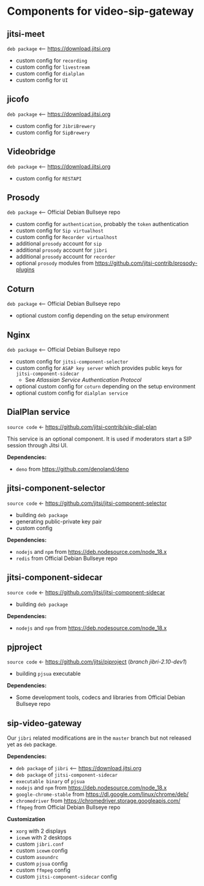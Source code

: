 # Components for video-sip-gateway

## jitsi-meet

`deb package` <-- https://download.jitsi.org

- custom config for `recording`
- custom config for `livestream`
- custom config for `dialplan`
- custom config for `UI`

## jicofo

`deb package` <-- https://download.jitsi.org

- custom config for `JibriBrewery`
- custom config for `SipBrewery`

## Videobridge

`deb package` <-- https://download.jitsi.org

- custom config for `RESTAPI`

## Prosody

`deb package` <-- Official Debian Bullseye repo

- custom config for `authentication`, probably the `token` authentication
- custom config for `Sip virtualhost`
- custom config for `Recorder virtualhost`
- additional `prosody` account for `sip`
- additional `prosody` account for `jibri`
- additional `prosody` account for `recorder`
- optional `prosody` modules from
  https://github.com/jitsi-contrib/prosody-plugins

## Coturn

`deb package` <-- Official Debian Bullseye repo

- optional custom config depending on the setup environment

## Nginx

`deb package` <-- Official Debian Bullseye repo

- custom config for `jitsi-component-selector`
- custom config for `ASAP key server` which provides public keys for
  `jitsi-component-sidecar`
  - See _Atlassian Service Authentication Protocol_
- optional custom config for `coturn` depending on the setup environment
- optional custom config for `dialplan service`

## DialPlan service

`source code` <- https://github.com/jitsi-contrib/sip-dial-plan

This service is an optional component. It is used if moderators start a SIP
session through Jitsi UI.

**Dependencies:**

- `deno` from https://github.com/denoland/deno

## jitsi-component-selector

`source code` <- https://github.com/jitsi/jitsi-component-selector

- building `deb package`
- generating public-private key pair
- custom config

**Dependencies:**

- `nodejs` and `npm` from https://deb.nodesource.com/node_18.x
- `redis` from Official Debian Bullseye repo

## jitsi-component-sidecar

`source code` <- https://github.com/jitsi/jitsi-component-sidecar

- building `deb package`

**Dependencies:**

- `nodejs` and `npm` from https://deb.nodesource.com/node_18.x

## pjproject

`source code` <- https://github.com/jitsi/pjproject (_branch jibri-2.10-dev1_)

- building `pjsua` executable

**Dependencies:**

- Some development tools, codecs and libraries from Official Debian Bullseye
  repo

## sip-video-gateway

Our `jibri` related modifications are in the `master` branch but not released
yet as `deb` package.

**Dependencies:**

- `deb package` of `jibri` <-- https://download.jitsi.org
- `deb package` of `jitsi-component-sidecar`
- `executable binary` of `pjsua`
- `nodejs` and `npm` from https://deb.nodesource.com/node_18.x
- `google-chrome-stable` from https://dl.google.com/linux/chrome/deb/
- `chromedriver` from https://chromedriver.storage.googleapis.com/
- `ffmpeg` from Official Debian Bullseye repo

**Customization**

- `xorg` with 2 displays
- `icewm` with 2 desktops
- custom `jibri.conf`
- custom `icewm` config
- custom `asoundrc`
- custom `pjsua` config
- custom `ffmpeg` config
- custom `jitsi-component-sidecar` config
